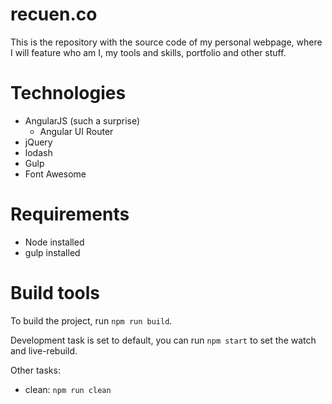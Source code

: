 # recuen.co

This is the repository with the source code of my personal webpage,
where I will feature who am I, my tools and skills, portfolio and other stuff.

# Technologies

- AngularJS (such a surprise)
    - Angular UI Router
- jQuery
- lodash
- Gulp
- Font Awesome

# Requirements

- Node installed
- gulp installed

# Build tools

To build the project, run `npm run build`.

Development task is set to default, you can run `npm start` to set the watch and
live-rebuild.

Other tasks:

- clean: `npm run clean`
